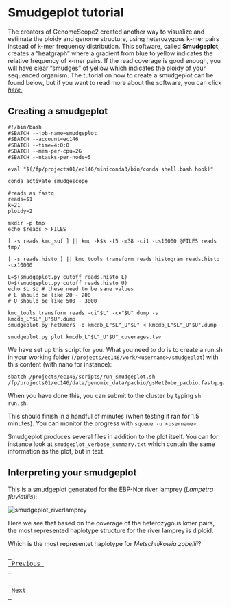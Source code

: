 # Smudgeplot tutorial

The creators of GenomeScope2 created another way to visualize and estimate the ploidy and genome structure, using heterozygous k-mer pairs instead of k-mer frequency distribution. This software, called **Smudgeplot**, creates a “heatgraph” where a gradient from blue to yellow indicates the relative frequency of k-mer pairs. If the read coverage is good enough, you will have clear “smudges” of yellow which indicates the ploidy of your sequenced organism. The tutorial on how to create a smudgeplot can be found below, but if you want to read more about the software, you can click [*here.*](https://github.com/KamilSJaron/smudgeplot) 

## Creating a smudgeplot

```
#!/bin/bash
#SBATCH --job-name=smudgeplot
#SBATCH --account=ec146
#SBATCH --time=4:0:0
#SBATCH --mem-per-cpu=2G
#SBATCH --ntasks-per-node=5

eval "$(/fp/projects01/ec146/miniconda3/bin/conda shell.bash hook)" 

conda activate smudgescope

#reads as fastq
reads=$1
k=21
ploidy=2

mkdir -p tmp
echo $reads > FILES

[ -s reads.kmc_suf ] || kmc -k$k -t5 -m38 -ci1 -cs10000 @FILES reads tmp/

[ -s reads.histo ] || kmc_tools transform reads histogram reads.histo -cx10000

L=$(smudgeplot.py cutoff reads.histo L)
U=$(smudgeplot.py cutoff reads.histo U)
echo $L $U # these need to be sane values
# L should be like 20 - 200
# U should be like 500 - 3000

kmc_tools transform reads -ci"$L" -cx"$U" dump -s kmcdb_L"$L"_U"$U".dump
smudgeplot.py hetkmers -o kmcdb_L"$L"_U"$U" < kmcdb_L"$L"_U"$U".dump

smudgeplot.py plot kmcdb_L"$L"_U"$U"_coverages.tsv
```

We have set up this script for you. What you need to do is to create a run.sh in your working folder (`/projects/ec146/work/<username>/smudgeplot`) with this content (with nano for instance): 
 
```
sbatch /projects/ec146/scripts/run_smudgeplot.sh /fp/projects01/ec146/data/genomic_data/pacbio/gsMetZobe_pacbio.fastq.gz
```

When you have done this, you can submit to the cluster by typing `sh run.sh`.
 
This should finish in a handful of minutes (when testing it ran for 1.5 minutes). You can monitor the progress with `squeue -u <username>`.

Smudgeplot produces several files in addition to the plot itself. You can for instance look at `smudgeplot_verbose_summary.txt` which contain the same information as the plot, but in text.

  
## Interpreting your smudgeplot

This is a smudgeplot generated for the EBP-Nor river lamprey (*Lampetra fluviatilis*):

![smudgeplot_riverlamprey](https://user-images.githubusercontent.com/110542053/206215771-1649b262-b685-4946-a869-397ff69ce533.png)

Here we see that based on the coverage of the heterozygous kmer pairs, the most represented haplotype structure for the river lamprey is diploid. 

Which is the most representet haplotype for *Metschnikowia zobellii*? 

[<kbd> <br> Previous <br> </kbd>](https://github.com/ebp-nor/genome-assembly-workshop-2022/blob/main/01_GenomeScope2.md)

[<kbd> <br> Next <br> </kbd>](https://github.com/ebp-nor/genome-assembly-workshop-2022/blob/main/03_HiFiAdapterFilt.md)